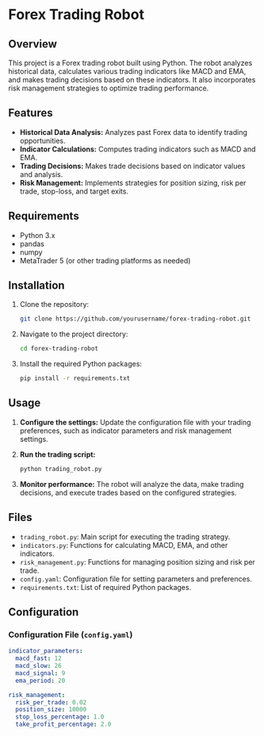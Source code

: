 # Forex Trading Robot

## Overview

This project is a Forex trading robot built using Python. The robot analyzes historical data, calculates various trading indicators like MACD and EMA, and makes trading decisions based on these indicators. It also incorporates risk management strategies to optimize trading performance.

## Features

- **Historical Data Analysis:** Analyzes past Forex data to identify trading opportunities.
- **Indicator Calculations:** Computes trading indicators such as MACD and EMA.
- **Trading Decisions:** Makes trade decisions based on indicator values and analysis.
- **Risk Management:** Implements strategies for position sizing, risk per trade, stop-loss, and target exits.

## Requirements

- Python 3.x
- pandas
- numpy
- MetaTrader 5 (or other trading platforms as needed)

## Installation

1. Clone the repository:
    ```bash
    git clone https://github.com/yourusername/forex-trading-robot.git
    ```

2. Navigate to the project directory:
    ```bash
    cd forex-trading-robot
    ```

3. Install the required Python packages:
    ```bash
    pip install -r requirements.txt
    ```

## Usage

1. **Configure the settings:** Update the configuration file with your trading preferences, such as indicator parameters and risk management settings.

2. **Run the trading script:**
    ```bash
    python trading_robot.py
    ```

3. **Monitor performance:** The robot will analyze the data, make trading decisions, and execute trades based on the configured strategies.

## Files

- `trading_robot.py`: Main script for executing the trading strategy.
- `indicators.py`: Functions for calculating MACD, EMA, and other indicators.
- `risk_management.py`: Functions for managing position sizing and risk per trade.
- `config.yaml`: Configuration file for setting parameters and preferences.
- `requirements.txt`: List of required Python packages.

## Configuration

### Configuration File (`config.yaml`)

```yaml
indicator_parameters:
  macd_fast: 12
  macd_slow: 26
  macd_signal: 9
  ema_period: 20

risk_management:
  risk_per_trade: 0.02
  position_size: 10000
  stop_loss_percentage: 1.0
  take_profit_percentage: 2.0
